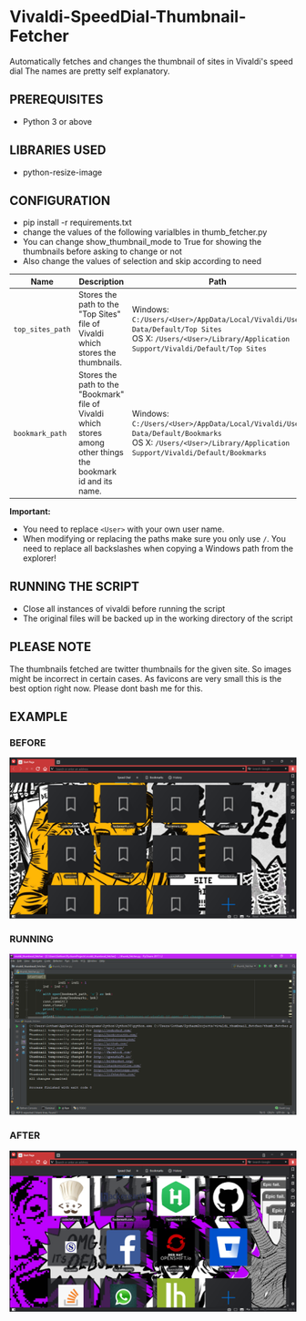 # Vivaldi-SpeedDial-Thumbnail-Fetcher
Automatically fetches and changes the thumbnail of sites in Vivaldi's speed dial
The names are pretty self explanatory.


## PREREQUISITES
* Python 3 or above  

## LIBRARIES USED
* python-resize-image


## CONFIGURATION  
* pip install -r requirements.txt
* change the values of the following varialbles in thumb_fetcher.py
* You can change show_thumbnail_mode to True for showing the thumbnails before asking to change or not  
* Also change the values of selection and skip according to need  

| Name | Description | Path |
|------|-------------|---------|
| `top_sites_path` | Stores the path to the "Top Sites" file of Vivaldi which stores the thumbnails. | Windows: `C:/Users/<User>/AppData/Local/Vivaldi/User Data/Default/Top Sites` <br/> OS X: `/Users/<User>/Library/Application Support/Vivaldi/Default/Top Sites` |
| `bookmark_path` | Stores the path to the "Bookmark" file of Vivaldi which stores among other things the bookmark id and its name. | Windows: `C:/Users/<User>/AppData/Local/Vivaldi/User Data/Default/Bookmarks` <br/> OS X: `/Users/<User>/Library/Application Support/Vivaldi/Default/Bookmarks` |

**Important:**

* You need to replace `<User>` with your own user name.
* When modifying or replacing the paths make sure you only use `/`. You need to replace all backslashes when copying a Windows path from the explorer!

## RUNNING THE SCRIPT
* Close all instances of vivaldi before running the script
* The original files will be backed up in the working directory of the script

## PLEASE NOTE
The thumbnails fetched are twitter thumbnails for the given site. So images might be incorrect in certain cases. As favicons are very small this is the best option right now. Please dont bash me for this.


## EXAMPLE
### BEFORE
![alt text](https://github.com/Gotham13121997/Vivaldi-SpeedDial-Thumbnail-Fetcher/blob/master/pics/cf1.png)  
### RUNNING
![alt text](https://github.com/Gotham13121997/Vivaldi-SpeedDial-Thumbnail-Fetcher/blob/master/pics/cf2.png)  
### AFTER
![alt text](https://github.com/Gotham13121997/Vivaldi-SpeedDial-Thumbnail-Fetcher/blob/master/pics/cf3.png)
